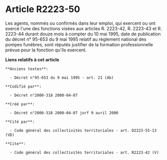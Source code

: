 # Article R2223-50

Les agents, nommés ou confirmés dans leur emploi, qui exercent ou ont exercé l'une des fonctions visées aux articles R.
2223-42, R. 2223-43 et R. 2223-44 durant douze mois à compter du 10 mai 1995, date de publication du décret n° 95-653 du 9
mai 1995 relatif au règlement national des pompes funèbres, sont réputés justifier de la formation professionnelle prévue
pour la fonction qu'ils exercent.

**Liens relatifs à cet article**

	**Anciens textes**:

	  - Décret n°95-653 du 9 mai 1995 - art. 21 (Ab)

	**Codifié par**:

	  - Décret n°2000-318 2000-04-07

	**Créé par**:

	  - Décret n°2000-318 2000-04-07 jorf 9 avril 2000

	**Cité par**:

	  - Code général des collectivités territoriales - art. D2223-55-13 (VD)

	**Cite**:

	  - Code général des collectivités territoriales - art. R2223-42 (V)

